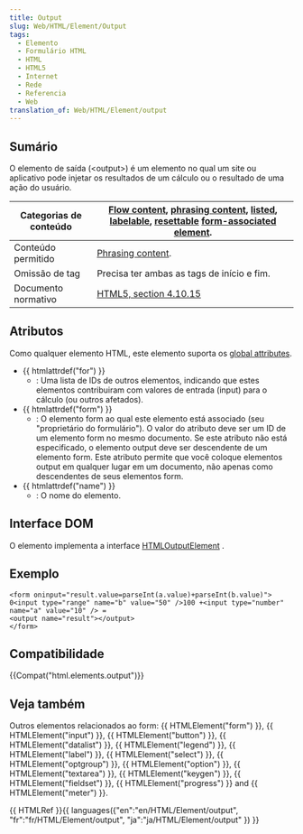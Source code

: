 ```yaml
---
title: Output
slug: Web/HTML/Element/Output
tags:
  - Elemento
  - Formulário HTML
  - HTML
  - HTML5
  - Internet
  - Rede
  - Referencia
  - Web
translation_of: Web/HTML/Element/output
---
```

## Sumário

O elemento de saída (\<output>) é um elemento no qual um site ou aplicativo pode injetar os resultados de um cálculo ou o resultado de uma ação do usuário.

| Categorias de conteúdo | [Flow content](/en/HTML/Content_categories#Flow_content), [phrasing content](/en/HTML/Content_categories#Phrasing_content), [listed](/en/HTML/Content_categories#form_listed), [labelable](/en/HTML/Content_categories#form_labelable), [resettable](/en/HTML/Content_categories#form_resettable) [form-associated element](/en/HTML/Content_categories#Form-associated_content). |
| ---------------------- | ---------------------------------------------------------------------------------------------------------------------------------------------------------------------------------------------------------------------------------------------------------------------------------------------------------------------------------------------------------------------------------------------------------------------------------------------------------------------------------------------------------------------------------------------------------------------------------------------------------------------------------------------------------------- |
| Conteúdo permitido     | [Phrasing content](/en/HTML/Content_categories#Phrasing_content).                                                                                                                                                                                                                                                                                                                                                                                                                                                                                                                                                  |
| Omissão de tag         | Precisa ter ambas as tags de início e fim.                                                                                                                                                                                                                                                                                                                                                                                                                                                                                                                                                                                                                       |
| Documento normativo    | [HTML5, section 4.10.15](https://www.w3.org/TR/html5/the-button-element.html#the-output-element)                                                                                                                                                                                                                                                                                                                                                                                                                                                                                                                                                                  |

## Atributos

Como qualquer elemento HTML, este elemento suporta os [global attributes](/en/HTML/Global_attributes).

- {{ htmlattrdef("for") }}
  - : Uma lista de IDs de outros elementos, indicando que estes elementos contribuiram com valores de entrada (input) para o cálculo (ou outros afetados).
- {{ htmlattrdef("form") }}
  - : O elemento form ao qual este elemento está associado (seu "proprietário do formulário"). O valor do atributo deve ser um ID de um elemento form no mesmo documento. Se este atributo não está especificado, o elemento output deve ser descendente de um elemento form. Este atributo permite que você coloque elementos output em qualquer lugar em um documento, não apenas como descendentes de seus elementos form.
- {{ htmlattrdef("name") }}
  - : O nome do elemento.

## Interface DOM

O elemento implementa a interface [HTMLOutputElement](/en/DOM/HTMLOutputElement) .

## Exemplo

```
<form oninput="result.value=parseInt(a.value)+parseInt(b.value)">
0<input type="range" name="b" value="50" />100 +<input type="number" name="a" value="10" /> =
<output name="result"></output>
</form>
```

## Compatibilidade

{{Compat("html.elements.output")}}

## Veja também

Outros elementos relacionados ao form: {{ HTMLElement("form") }}, {{ HTMLElement("input") }}, {{ HTMLElement("button") }}, {{ HTMLElement("datalist") }}, {{ HTMLElement("legend") }}, {{ HTMLElement("label") }}, {{ HTMLElement("select") }}, {{ HTMLElement("optgroup") }}, {{ HTMLElement("option") }}, {{ HTMLElement("textarea") }}, {{ HTMLElement("keygen") }}, {{ HTMLElement("fieldset") }}, {{ HTMLElement("progress") }} and {{ HTMLElement("meter") }}.

{{ HTMLRef }}{{ languages({"en":"en/HTML/Element/output", "fr":"fr/HTML/Element/output", "ja":"ja/HTML/Element/output" }) }}
